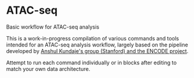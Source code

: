 # ATAC-seq
Basic workflow for ATAC-seq analysis

This is a work-in-progress compilation of various commands and tools intended for an ATAC-seq analysis workflow, largely based on the pipeline developed by [Anshul Kundaje's group (Stanford) and the ENCODE project](https://www.encodeproject.org/pipelines/ENCPL792NWO/).

Attempt to run each command individually or in blocks after editing to match your own data architecture.

